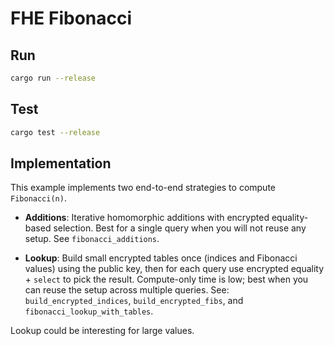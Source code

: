 # FHE Fibonacci

## Run

```bash
cargo run --release
```

## Test

```bash
cargo test --release
```

## Implementation

This example implements two end-to-end strategies to compute `Fibonacci(n)`.

- **Additions**: Iterative homomorphic additions with encrypted equality-based selection. Best for a single query when you will not reuse any setup. See `fibonacci_additions`.

- **Lookup**: Build small encrypted tables once (indices and Fibonacci values) using the public key, then for each query use encrypted equality + `select` to pick the result. Compute-only time is low; best when you can reuse the setup across multiple queries. See: `build_encrypted_indices`, `build_encrypted_fibs`, and `fibonacci_lookup_with_tables`.

Lookup could be interesting for large values.
